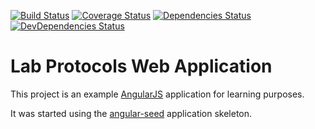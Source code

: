 [![Build Status](https://travis-ci.org/eduardomhg/lab-protocols.svg)](https://travis-ci.org/eduardomhg/lab-protocols)
[![Coverage Status](https://coveralls.io/repos/eduardomhg/lab-protocols/badge.svg?branch=master&service=github)](https://coveralls.io/github/eduardomhg/lab-protocols?branch=master)
[![Dependencies Status](https://david-dm.org/eduardomhg/lab-protocols.svg)](https://david-dm.org/eduardomhg/lab-protocols#info=dependencies)
[![DevDependencies Status](https://david-dm.org/eduardomhg/lab-protocols/dev-status.svg)](https://david-dm.org/eduardomhg/lab-protocols#info=devDependencies)

# Lab Protocols Web Application

This project is an example [AngularJS][angular] application for learning purposes.

It was started using the [angular-seed][angular-seed] application skeleton.


[angular]: http://angularjs.org/
[angular-seed]: https://github.com/angular/angular-seed
